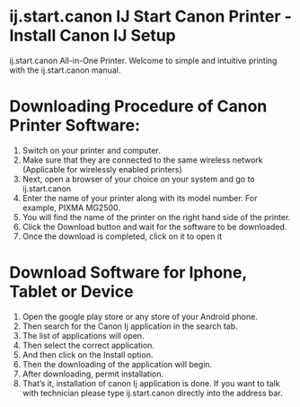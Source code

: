 # ij.start.canon IJ Start Canon Printer - Install Canon IJ Setup
ij.start.canon All-in-One Printer. Welcome to simple and intuitive printing with the ij.start.canon manual.
# Downloading Procedure of Canon Printer Software:
1. Switch on your printer and computer.
2. Make sure that they are connected to the same wireless network (Applicable for wirelessly enabled printers)
3. Next, open a browser of your choice on your system and go to ij.start.canon
4. Enter the name of your printer along with its model number. For example, PIXMA MG2500.
5. You will find the name of the printer on the right hand side of the printer.
6. Click the Download button and wait for the software to be downloaded.
7. Once the download is completed, click on it to open it
# Download Software for Iphone, Tablet or Device
1. Open the google play store or any store of your Android phone.
2. Then search for the Canon Ij application in the search tab.
3. The list of applications will open.
4. Then select the correct application.
5. And then click on the Install option.
6. Then the downloading of the application will begin.
7. After downloading, permit installation.
8. That’s it, installation of canon Ij application is done. If you want to talk with technician please type ij.start.canon directly into the address bar.
